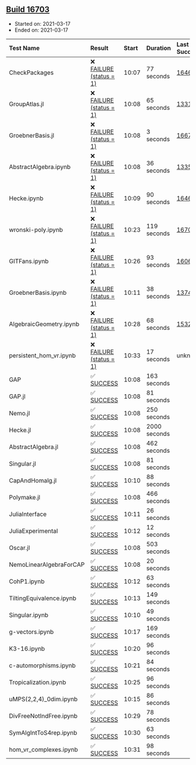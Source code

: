 ## [Build 16703](https://oscarci.mathematik.uni-kl.de/job/oscar/16703/)

* Started on: 2021-03-17
* Ended on: 2021-03-17

| Test Name    | Result | Start | Duration | Last Success | First Failure |
|:-------------|:-------|:------|:---------|:-------------|:--------------|
| CheckPackages | ❌ [FAILURE (status = 1)](https://oscarci.mathematik.uni-kl.de/job/oscar/16703/artifact/logs/build-16703/CheckPackages.log) | 10:07 | 77 seconds | [16463](https://oscarci.mathematik.uni-kl.de/job/oscar/16463/) | [16464](https://oscarci.mathematik.uni-kl.de/job/oscar/16464/) |
| GroupAtlas.jl | ❌ [FAILURE (status = 1)](https://oscarci.mathematik.uni-kl.de/job/oscar/16703/artifact/logs/build-16703/GroupAtlas.jl.log) | 10:08 | 65 seconds | [13311](https://oscarci.mathematik.uni-kl.de/job/oscar/13311/) | [13312](https://oscarci.mathematik.uni-kl.de/job/oscar/13312/) |
| GroebnerBasis.jl | ❌ [FAILURE (status = 1)](https://oscarci.mathematik.uni-kl.de/job/oscar/16703/artifact/logs/build-16703/GroebnerBasis.jl.log) | 10:08 | 3 seconds | [16676](https://oscarci.mathematik.uni-kl.de/job/oscar/16676/) | [16677](https://oscarci.mathematik.uni-kl.de/job/oscar/16677/) |
| AbstractAlgebra.ipynb | ❌ [FAILURE (status = 1)](https://oscarci.mathematik.uni-kl.de/job/oscar/16703/artifact/logs/build-16703/AbstractAlgebra.ipynb.log) | 10:08 | 36 seconds | [13355](https://oscarci.mathematik.uni-kl.de/job/oscar/13355/) | [13356](https://oscarci.mathematik.uni-kl.de/job/oscar/13356/) |
| Hecke.ipynb | ❌ [FAILURE (status = 1)](https://oscarci.mathematik.uni-kl.de/job/oscar/16703/artifact/logs/build-16703/Hecke.ipynb.log) | 10:09 | 90 seconds | [16463](https://oscarci.mathematik.uni-kl.de/job/oscar/16463/) | [16464](https://oscarci.mathematik.uni-kl.de/job/oscar/16464/) |
| wronski-poly.ipynb | ❌ [FAILURE (status = 1)](https://oscarci.mathematik.uni-kl.de/job/oscar/16703/artifact/logs/build-16703/wronski-poly.ipynb.log) | 10:23 | 119 seconds | [16702](https://oscarci.mathematik.uni-kl.de/job/oscar/16702/) | [16703](https://oscarci.mathematik.uni-kl.de/job/oscar/16703/) |
| GITFans.ipynb | ❌ [FAILURE (status = 1)](https://oscarci.mathematik.uni-kl.de/job/oscar/16703/artifact/logs/build-16703/GITFans.ipynb.log) | 10:26 | 93 seconds | [16068](https://oscarci.mathematik.uni-kl.de/job/oscar/16068/) | [16069](https://oscarci.mathematik.uni-kl.de/job/oscar/16069/) |
| GroebnerBasis.ipynb | ❌ [FAILURE (status = 1)](https://oscarci.mathematik.uni-kl.de/job/oscar/16703/artifact/logs/build-16703/GroebnerBasis.ipynb.log) | 10:11 | 38 seconds | [13748](https://oscarci.mathematik.uni-kl.de/job/oscar/13748/) | [13749](https://oscarci.mathematik.uni-kl.de/job/oscar/13749/) |
| AlgebraicGeometry.ipynb | ❌ [FAILURE (status = 1)](https://oscarci.mathematik.uni-kl.de/job/oscar/16703/artifact/logs/build-16703/AlgebraicGeometry.ipynb.log) | 10:28 | 68 seconds | [15322](https://oscarci.mathematik.uni-kl.de/job/oscar/15322/) | [15323](https://oscarci.mathematik.uni-kl.de/job/oscar/15323/) |
| persistent_hom_vr.ipynb | ❌ [FAILURE (status = 1)](https://oscarci.mathematik.uni-kl.de/job/oscar/16703/artifact/logs/build-16703/persistent_hom_vr.ipynb.log) | 10:33 | 17 seconds | unknown | unknown |
| GAP | ✅ [SUCCESS](https://oscarci.mathematik.uni-kl.de/job/oscar/16703/artifact/logs/build-16703/GAP.log) | 10:08 | 163 seconds |  |  |
| GAP.jl | ✅ [SUCCESS](https://oscarci.mathematik.uni-kl.de/job/oscar/16703/artifact/logs/build-16703/GAP.jl.log) | 10:08 | 81 seconds |  |  |
| Nemo.jl | ✅ [SUCCESS](https://oscarci.mathematik.uni-kl.de/job/oscar/16703/artifact/logs/build-16703/Nemo.jl.log) | 10:08 | 250 seconds |  |  |
| Hecke.jl | ✅ [SUCCESS](https://oscarci.mathematik.uni-kl.de/job/oscar/16703/artifact/logs/build-16703/Hecke.jl.log) | 10:08 | 2000 seconds |  |  |
| AbstractAlgebra.jl | ✅ [SUCCESS](https://oscarci.mathematik.uni-kl.de/job/oscar/16703/artifact/logs/build-16703/AbstractAlgebra.jl.log) | 10:08 | 462 seconds |  |  |
| Singular.jl | ✅ [SUCCESS](https://oscarci.mathematik.uni-kl.de/job/oscar/16703/artifact/logs/build-16703/Singular.jl.log) | 10:08 | 81 seconds |  |  |
| CapAndHomalg.jl | ✅ [SUCCESS](https://oscarci.mathematik.uni-kl.de/job/oscar/16703/artifact/logs/build-16703/CapAndHomalg.jl.log) | 10:10 | 88 seconds |  |  |
| Polymake.jl | ✅ [SUCCESS](https://oscarci.mathematik.uni-kl.de/job/oscar/16703/artifact/logs/build-16703/Polymake.jl.log) | 10:08 | 466 seconds |  |  |
| JuliaInterface | ✅ [SUCCESS](https://oscarci.mathematik.uni-kl.de/job/oscar/16703/artifact/logs/build-16703/JuliaInterface.log) | 10:11 | 26 seconds |  |  |
| JuliaExperimental | ✅ [SUCCESS](https://oscarci.mathematik.uni-kl.de/job/oscar/16703/artifact/logs/build-16703/JuliaExperimental.log) | 10:12 | 12 seconds |  |  |
| Oscar.jl | ✅ [SUCCESS](https://oscarci.mathematik.uni-kl.de/job/oscar/16703/artifact/logs/build-16703/Oscar.jl.log) | 10:08 | 503 seconds |  |  |
| NemoLinearAlgebraForCAP | ✅ [SUCCESS](https://oscarci.mathematik.uni-kl.de/job/oscar/16703/artifact/logs/build-16703/NemoLinearAlgebraForCAP.log) | 10:08 | 20 seconds |  |  |
| CohP1.ipynb | ✅ [SUCCESS](https://oscarci.mathematik.uni-kl.de/job/oscar/16703/artifact/logs/build-16703/CohP1.ipynb.log) | 10:12 | 63 seconds |  |  |
| TiltingEquivalence.ipynb | ✅ [SUCCESS](https://oscarci.mathematik.uni-kl.de/job/oscar/16703/artifact/logs/build-16703/TiltingEquivalence.ipynb.log) | 10:13 | 149 seconds |  |  |
| Singular.ipynb | ✅ [SUCCESS](https://oscarci.mathematik.uni-kl.de/job/oscar/16703/artifact/logs/build-16703/Singular.ipynb.log) | 10:10 | 49 seconds |  |  |
| g-vectors.ipynb | ✅ [SUCCESS](https://oscarci.mathematik.uni-kl.de/job/oscar/16703/artifact/logs/build-16703/g-vectors.ipynb.log) | 10:17 | 169 seconds |  |  |
| K3-16.ipynb | ✅ [SUCCESS](https://oscarci.mathematik.uni-kl.de/job/oscar/16703/artifact/logs/build-16703/K3-16.ipynb.log) | 10:20 | 96 seconds |  |  |
| c-automorphisms.ipynb | ✅ [SUCCESS](https://oscarci.mathematik.uni-kl.de/job/oscar/16703/artifact/logs/build-16703/c-automorphisms.ipynb.log) | 10:21 | 84 seconds |  |  |
| Tropicalization.ipynb | ✅ [SUCCESS](https://oscarci.mathematik.uni-kl.de/job/oscar/16703/artifact/logs/build-16703/Tropicalization.ipynb.log) | 10:25 | 96 seconds |  |  |
| uMPS(2,2,4)_0dim.ipynb | ✅ [SUCCESS](https://oscarci.mathematik.uni-kl.de/job/oscar/16703/artifact/logs/build-16703/uMPS-2-2-4-_0dim.ipynb.log) | 10:15 | 86 seconds |  |  |
| DivFreeNotIndFree.ipynb | ✅ [SUCCESS](https://oscarci.mathematik.uni-kl.de/job/oscar/16703/artifact/logs/build-16703/DivFreeNotIndFree.ipynb.log) | 10:29 | 78 seconds |  |  |
| SymAlgIntToS4rep.ipynb | ✅ [SUCCESS](https://oscarci.mathematik.uni-kl.de/job/oscar/16703/artifact/logs/build-16703/SymAlgIntToS4rep.ipynb.log) | 10:30 | 63 seconds |  |  |
| hom_vr_complexes.ipynb | ✅ [SUCCESS](https://oscarci.mathematik.uni-kl.de/job/oscar/16703/artifact/logs/build-16703/hom_vr_complexes.ipynb.log) | 10:31 | 98 seconds |  |  |
